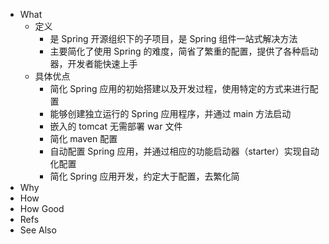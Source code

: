 - What
	- 定义
		- 是 Spring 开源组织下的子项目，是 Spring 组件一站式解决方法
		- 主要简化了使用 Spring 的难度，简省了繁重的配置，提供了各种启动器，开发者能快速上手
	- 具体优点
		- 简化 Spring 应用的初始搭建以及开发过程，使用特定的方式来进行配置
		- 能够创建独立运行的 Spring 应用程序，并通过 main 方法启动
		- 嵌入的 tomcat 无需部署 war 文件
		- 简化 maven 配置
		- 自动配置 Spring 应用，并通过相应的功能启动器（starter）实现自动化配置
		- 简化 Spring 应用开发，约定大于配置，去繁化简
- Why
- How
- How Good
- Refs
- See Also